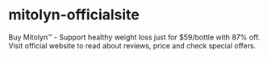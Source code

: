 # mitolyn-officialsite
Buy Mitolyn™ - Support healthy weight loss just for $59/bottle with 87% off. Visit official website to read about reviews, price and check special offers.
